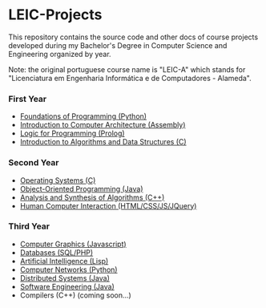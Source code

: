 # LEIC-Projects

This repository contains the source code and other docs of course projects developed during my Bachelor's Degree in Computer Science and Engineering organized by year.

Note: the original portuguese course name is "LEIC-A" which stands for "Licenciatura em Engenharia Informática e de Computadores - Alameda".

### First Year
  * [Foundations of Programming (Python)](/First_Year/Foundations_of_Programming/)
  * [Introduction to Computer Architecture (Assembly)](/First_Year/Introduction_to_Computer_Architecture/)
  * [Logic for Programming (Prolog)](/First_Year/Logic_for_Programming/)
  * [Introduction to Algorithms and Data Structures (C)](/First_Year/Introduction_to_Algorithms_and_Data_Structures/)

### Second Year
  * [Operating Systems (C)](/Second_Year/Operating_Systems/)
  * [Object-Oriented Programming (Java)](/Second_Year/Object_Oriented_Programming)
  * [Analysis and Synthesis of Algorithms (C++)](/Second_Year/Analysis_and_Synthesis_of_Algorithms/)
  * [Human Computer Interaction (HTML/CSS/JS/JQuery)](/Second_Year/Human_Computer_Interaction/)
  
### Third Year 
  * [Computer Graphics (Javascript)](/Third_Year/Computer_Graphics/)
  * [Databases (SQL/PHP)](/Third_Year/Databases/)
  * [Artificial Intelligence (Lisp)](/Third_Year/Artificial_Intelligence/)
  * [Computer Networks (Python)](/Third_Year/Computer_Networks/)
  * [Distributed Systems (Java)](/Third_Year/Distributed_Systems/)
  * [Software Engineering (Java)](/Third_Year/Software_Engineering/)
  * Compilers (C++) (coming soon...)

